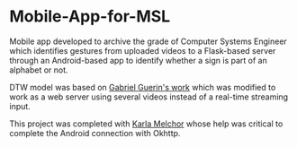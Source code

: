 # Mobile-App-for-MSL
Mobile app developed to archive the grade of Computer Systems Engineer which identifies gestures from uploaded videos to a Flask-based server through an Android-based app to identify whether a sign is part of an alphabet or not.

DTW model was based on [Gabriel Guerin's work](https://github.com/gabguerin/Sign-Language-Recognition--MediaPipe-DTW/) which was modified to work as a web server using several videos instead of a real-time streaming input.

This project was completed with [Karla Melchor](https://github.com/KarlaD10) whose help was critical to complete the Android connection with Okhttp.
